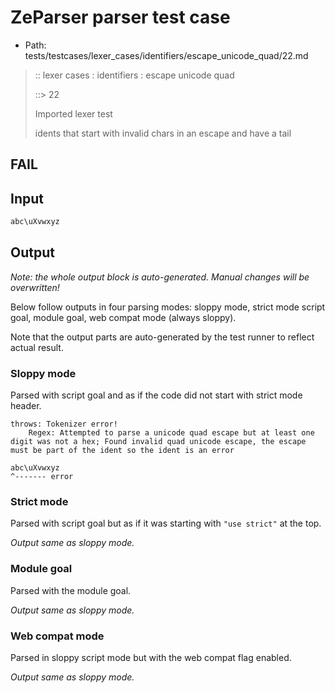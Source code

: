 # ZeParser parser test case

- Path: tests/testcases/lexer_cases/identifiers/escape_unicode_quad/22.md

> :: lexer cases : identifiers : escape unicode quad
>
> ::> 22
>
> Imported lexer test
>
> idents that start with invalid chars in an escape and have a tail

## FAIL

## Input

`````js
abc\uXvwxyz
`````

## Output

_Note: the whole output block is auto-generated. Manual changes will be overwritten!_

Below follow outputs in four parsing modes: sloppy mode, strict mode script goal, module goal, web compat mode (always sloppy).

Note that the output parts are auto-generated by the test runner to reflect actual result.

### Sloppy mode

Parsed with script goal and as if the code did not start with strict mode header.

`````
throws: Tokenizer error!
    Regex: Attempted to parse a unicode quad escape but at least one digit was not a hex; Found invalid quad unicode escape, the escape must be part of the ident so the ident is an error

abc\uXvwxyz
^------- error
`````

### Strict mode

Parsed with script goal but as if it was starting with `"use strict"` at the top.

_Output same as sloppy mode._

### Module goal

Parsed with the module goal.

_Output same as sloppy mode._

### Web compat mode

Parsed in sloppy script mode but with the web compat flag enabled.

_Output same as sloppy mode._
